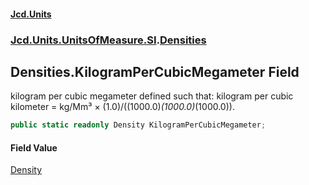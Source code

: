 #### [Jcd.Units](index 'index')
### [Jcd.Units.UnitsOfMeasure.SI](Jcd.Units.UnitsOfMeasure.SI 'Jcd.Units.UnitsOfMeasure.SI').[Densities](Densities 'Jcd.Units.UnitsOfMeasure.SI.Densities')

## Densities.KilogramPerCubicMegameter Field

kilogram per cubic megameter defined such that: kilogram per cubic kilometer = kg/Mm³ ×
(1.0)/((1000.0)*(1000.0)*(1000.0)).

```csharp
public static readonly Density KilogramPerCubicMegameter;
```

#### Field Value
[Density](Density 'Jcd.Units.UnitTypes.Density')